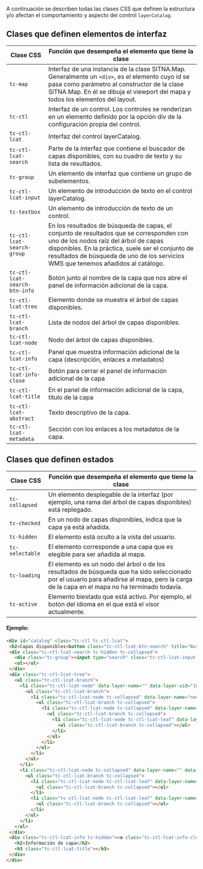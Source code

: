 A continuación se describen todas las clases CSS que definen la estructura y/o afectan el comportamiento y aspecto del control
`layerCatalog`.

## Clases que definen elementos de interfaz

| Clase CSS | Función que desempeña el elemento que tiene la clase |
|-----------|------------------------------------------------------|
| `tc-map` | Interfaz de una instancia de la clase SITNA.Map. Generalmente un `<div>`, es el elemento cuyo id se pasa como parámetro al constructor de la clase SITNA.Map. En él se dibuja el viewport del mapa y todos los elementos del layout. |
| `tc-ctl` | Interfaz de un control. Los controles se renderizan en un elemento definido por la opción div de la configuración propia del control. |
| `tc-ctl-lcat` | Interfaz del control layerCatalog. |
| `tc-ctl-lcat-search` | Parte de la interfaz que contiene el buscador de capas disponibles, con su cuadro de texto y su lista de resultados. |
| `tc-group` | Un elemento de interfaz que contiene un grupo de subelementos. |
| `tc-ctl-lcat-input` | Un elemento de introducción de texto en el control layerCatalog. |
| `tc-textbox` | Un elemento de introducción de texto de un control. |
| `tc-ctl-lcat-search-group` | En los resultados de búsqueda de capas, el conjunto de resultados que se corresponden con uno de los nodos raíz del árbol de capas disponibles. En la práctica, suele ser el conjunto de resultados de búsqueda de uno de los servicios WMS que tenemos añadidos al catálogo. |
| `tc-ctl-lcat-search-btn-info` | Botón junto al nombre de la capa que nos abre el panel de información adicional de la capa. |
| `tc-ctl-lcat-tree` | Elemento donde se muestra el árbol de capas disponibles. |
| `tc-ctl-lcat-branch` | Lista de nodos del árbol de capas disponibles. |
| `tc-ctl-lcat-node` | Nodo del árbol de capas disponibles. |
| `tc-ctl-lcat-info` | Panel que muestra información adicional de la capa (descripción, enlaces a metadatos) |
| `tc-ctl-lcat-info-close` | Botón para cerrar el panel de información adicional de la capa |
| `tc-ctl-lcat-title` | En el panel de información adicional de la capa, título de la capa |
| `tc-ctl-lcat-abstract` | Texto descriptivo de la capa. |
| `tc-ctl-lcat-metadata` | Sección con los enlaces a los metadatos de la capa. |

## Clases que definen estados

| Clase CSS | Función que desempeña el elemento que tiene la clase |
|-----------|------------------------------------------------------|
| `tc-collapsed` | Un elemento desplegable de la interfaz (por ejemplo, una rama del árbol de capas disponibles) está replegado. |
| `tc-checked` | En un nodo de capas disponibles, indica que la capa ya está añadida. |
| `tc-hidden` | El elemento está oculto a la vista del usuario. |
| `tc-selectable` | El elemento corresponde a una capa que es elegible para ser añadida al mapa. |
| `tc-loading` | El elemento es un nodo del árbol o de los resultados de búsqueda que ha sido seleccionado por el usuario para añadirse al mapa, pero la carga de la capa en el mapa no ha terminado todavía. |
| `tc-active` | Elemento biestado que está activo. Por ejemplo, el botón del idioma en el que está el visor actualmente. |
  
#### Ejemplo:

``` html
<div id="catalog" class="tc-ctl tc-ctl-lcat">
 <h2>Capas disponibles<button class="tc-ctl-lcat-btn-search" title="Buscar capas por texto"></button></h2>
 <div class="tc-ctl-lcat-search tc-hidden tc-collapsed">
   <div class="tc-group"><input type="search" class="tc-ctl-lcat-input tc-textbox" placeholder="Texto para buscar en las capas"></div>
   <ul></ul>
 </div>
 <div class="tc-ctl-lcat-tree">
   <ul class="tc-ctl-lcat-branch">
	 <li class="tc-ctl-lcat-node" data-layer-name="" data-layer-uid="10"><span>IDENA</span>
	   <ul class="tc-ctl-lcat-branch">
		 <li class="tc-ctl-lcat-node tc-collapsed" data-layer-name="nombresGeograficos" data-layer-uid="656"><span data-tooltip="Pulse para añadir al mapa" class="tc-selectable">Nombres geográficos</span><button class="tc-ctl-lcat-btn-info"></button>
		   <ul class="tc-ctl-lcat-branch tc-collapsed">
			 <li class="tc-ctl-lcat-node tc-collapsed" data-layer-name="IDENA:toponimia" data-layer-uid="657"><span data-tooltip="Pulse para añadir al mapa" class="tc-selectable">Toponimia</span><button class="tc-ctl-lcat-btn-info"></button>
			   <ul class="tc-ctl-lcat-branch tc-collapsed">
				 <li class="tc-ctl-lcat-node tc-ctl-lcat-leaf" data-layer-name="IDENA:TOPONI_Txt_Toponimos" data-layer-uid="658"><span data-tooltip="Pulse para añadir al mapa" class="tc-selectable">Nombres de lugar (topónimos)</span><button class="tc-ctl-lcat-btn-info"></button>
				   <ul class="tc-ctl-lcat-branch tc-collapsed"></ul>
				 </li>
			   </ul>
			 </li>
		   </ul>
		 </li>
	   </ul>
	 </li>
	 <li class="tc-ctl-lcat-node tc-collapsed" data-layer-name="" data-layer-uid="962"><span>IGN - Unidades administrativas</span>
	   <ul class="tc-ctl-lcat-branch tc-collapsed">
		 <li class="tc-ctl-lcat-node tc-ctl-lcat-leaf" data-layer-name="AU.AdministrativeBoundary" data-layer-uid="963"><span data-tooltip="Pulse para añadir al mapa" class="tc-selectable">Límite administrativo</span><button class="tc-ctl-lcat-btn-info"></button>
		   <ul class="tc-ctl-lcat-branch tc-collapsed"></ul>
		 </li>
		 <li class="tc-ctl-lcat-node tc-ctl-lcat-leaf" data-layer-name="AU.AdministrativeUnit" data-layer-uid="964"><span data-tooltip="Pulse para añadir al mapa" class="tc-selectable">Unidad administrativa</span><button class="tc-ctl-lcat-btn-info"></button>
		   <ul class="tc-ctl-lcat-branch tc-collapsed"></ul>
		 </li>
	   </ul>
	 </li>
   </ul>
 </div>
 <div class="tc-ctl-lcat-info tc-hidden"><a class="tc-ctl-lcat-info-close"></a>
   <h2>Información de capa</h2>
   <h3 class="tc-ctl-lcat-title"></h3>
 </div>
</div>
```
